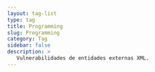 ```yaml
---
layout: tag-list
type: tag
title: Programming
slug: Programming
category: Tag
sidebar: false
description: >
   Vulnerabilidades de entidades externas XML.
---
```


